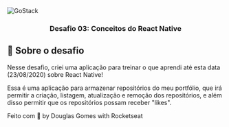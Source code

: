 <img alt="GoStack" src="https://storage.googleapis.com/golden-wind/bootcamp-gostack/header-desafios.png" />

<h3 align="center">
  Desafio 03: Conceitos do React Native
</h3>

## :rocket: Sobre o desafio

Nesse desafio, criei uma aplicação para treinar o que aprendi até esta data (23/08/2020) sobre React Native!

Essa é uma aplicação para armazenar repositórios do meu portfólio, que irá permitir a criação, listagem, atualização e remoção dos repositórios, e além disso permitir que os repositórios possam receber "likes".

Feito com 💜 by Douglas Gomes with Rocketseat
